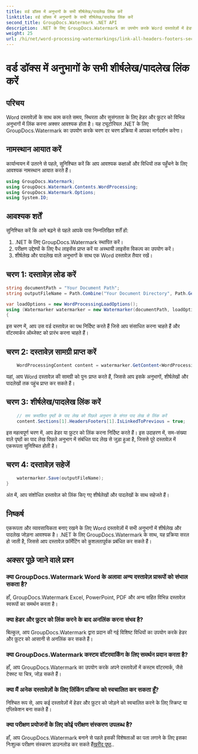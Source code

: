 ```yaml
---
title: वर्ड डॉक्स में अनुभागों के सभी शीर्षलेख/पादलेख लिंक करें
linktitle: वर्ड डॉक्स में अनुभागों के सभी शीर्षलेख/पादलेख लिंक करें
second_title: GroupDocs.Watermark .NET API
description: .NET के लिए GroupDocs.Watermark का उपयोग करके Word दस्तावेज़ों में हेडर और फ़ूटर को आसानी से लिंक करें। सहजता से निरंतरता और व्यावसायिकता सुनिश्चित करें।
weight: 25
url: /hi/net/word-processing-watermarkings/link-all-headers-footers-section-word-docs/
---
```


# वर्ड डॉक्स में अनुभागों के सभी शीर्षलेख/पादलेख लिंक करें

## परिचय
Word दस्तावेज़ों के साथ काम करते समय, स्थिरता और सुसंगतता के लिए हेडर और फ़ुटर को विभिन्न अनुभागों में लिंक करना अक्सर आवश्यक होता है। यह ट्यूटोरियल .NET के लिए GroupDocs.Watermark का उपयोग करके चरण दर चरण प्रक्रिया में आपका मार्गदर्शन करेगा।
## नामस्थान आयात करें
कार्यान्वयन में उतरने से पहले, सुनिश्चित करें कि आप आवश्यक कक्षाओं और विधियों तक पहुँचने के लिए आवश्यक नामस्थान आयात करते हैं।
```csharp
using GroupDocs.Watermark;
using GroupDocs.Watermark.Contents.WordProcessing;
using GroupDocs.Watermark.Options;
using System.IO;
```
## आवश्यक शर्तें
सुनिश्चित करें कि आगे बढ़ने से पहले आपके पास निम्नलिखित शर्तें हों:
1. .NET के लिए GroupDocs.Watermark स्थापित करें।
2. परीक्षण उद्देश्यों के लिए वैध लाइसेंस प्राप्त करें या अस्थायी लाइसेंस विकल्प का उपयोग करें।
3. शीर्षलेख और पादलेख वाले अनुभागों के साथ एक Word दस्तावेज़ तैयार रखें।
## चरण 1: दस्तावेज़ लोड करें
```csharp
string documentPath = "Your Document Path";
string outputFileName = Path.Combine("Your Document Directory", Path.GetFileName(documentPath));

var loadOptions = new WordProcessingLoadOptions();
using (Watermarker watermarker = new Watermarker(documentPath, loadOptions))
{
```
इस चरण में, आप उस वर्ड दस्तावेज़ का पथ निर्दिष्ट करते हैं जिसे आप संसाधित करना चाहते हैं और वॉटरमार्कर ऑब्जेक्ट को प्रारंभ करना चाहते हैं।
## चरण 2: दस्तावेज़ सामग्री प्राप्त करें
```csharp
    WordProcessingContent content = watermarker.GetContent<WordProcessingContent>();
```
यहां, आप Word दस्तावेज़ की सामग्री को पुनः प्राप्त करते हैं, जिससे आप इसके अनुभागों, शीर्षलेखों और पादलेखों तक पहुंच प्राप्त कर सकते हैं।
## चरण 3: शीर्षलेख/पादलेख लिंक करें
```csharp
    // सम क्रमांकित पृष्ठों के पाद लेख को पिछले अनुभाग के संगत पाद लेख से लिंक करें
    content.Sections[1].HeadersFooters[1].IsLinkedToPrevious = true;
```
इस महत्वपूर्ण चरण में, आप हेडर या फ़ुटर को लिंक करना निर्दिष्ट करते हैं। इस उदाहरण में, सम-संख्या वाले पृष्ठों का पाद लेख पिछले अनुभाग में संबंधित पाद लेख से जुड़ा हुआ है, जिससे पूरे दस्तावेज़ में एकरूपता सुनिश्चित होती है।

## चरण 4: दस्तावेज़ सहेजें
```csharp
    watermarker.Save(outputFileName);
}
```
अंत में, आप संशोधित दस्तावेज़ को लिंक किए गए शीर्षलेखों और पादलेखों के साथ सहेजते हैं।

## निष्कर्ष
एकरूपता और व्यावसायिकता बनाए रखने के लिए Word दस्तावेज़ों में सभी अनुभागों में शीर्षलेख और पादलेख जोड़ना आवश्यक है। .NET के लिए GroupDocs.Watermark के साथ, यह प्रक्रिया सरल हो जाती है, जिससे आप दस्तावेज़ फ़ॉर्मेटिंग को कुशलतापूर्वक प्रबंधित कर सकते हैं।
## अक्सर पूछे जाने वाले प्रश्न
### क्या GroupDocs.Watermark Word के अलावा अन्य दस्तावेज़ प्रारूपों को संभाल सकता है?
हाँ, GroupDocs.Watermark Excel, PowerPoint, PDF और अन्य सहित विभिन्न दस्तावेज़ स्वरूपों का समर्थन करता है।
### क्या हेडर और फ़ुटर को लिंक करने के बाद अनलिंक करना संभव है?
बिल्कुल, आप GroupDocs.Watermark द्वारा प्रदान की गई विशिष्ट विधियों का उपयोग करके हेडर और फ़ुटर को आसानी से अनलिंक कर सकते हैं।
### क्या GroupDocs.Watermark कस्टम वॉटरमार्किंग के लिए समर्थन प्रदान करता है?
हाँ, आप GroupDocs.Watermark का उपयोग करके अपने दस्तावेज़ों में कस्टम वॉटरमार्क, जैसे टेक्स्ट या चित्र, जोड़ सकते हैं।
### क्या मैं अनेक दस्तावेज़ों के लिए लिंकिंग प्रक्रिया को स्वचालित कर सकता हूँ?
निश्चित रूप से, आप कई दस्तावेज़ों में हेडर और फ़ुटर को जोड़ने को स्वचालित करने के लिए स्क्रिप्ट या एप्लिकेशन बना सकते हैं।
### क्या परीक्षण प्रयोजनों के लिए कोई परीक्षण संस्करण उपलब्ध है?
 हाँ, आप GroupDocs.Watermark बनाने से पहले इसकी विशेषताओं का पता लगाने के लिए इसका निःशुल्क परीक्षण संस्करण डाउनलोड कर सकते हैं[खरीद पृष्ठ](https://purchase.groupdocs.com/temporary-license/)..